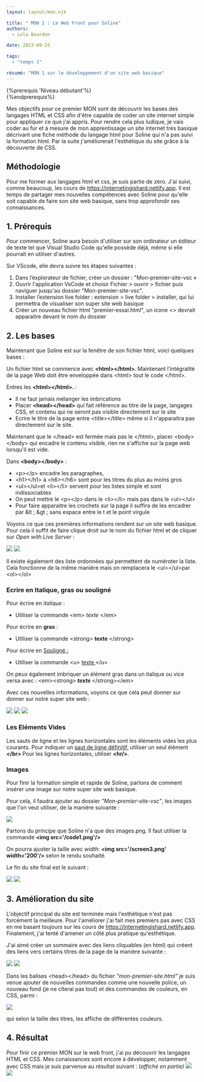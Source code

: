 ```yaml
---
layout: layout/mon.njk

title: " MON 1 : Le Web Front pour Soline"
authors:
  - Lola Bourdon

date: 2023-09-25

tags: 
  - "temps 1"

résumé: "MON 1 sur le développement d'un site web basique"
---
```

{%prerequis 'Niveau débutant'%}  
{%endprerequis%}

Mes objectifs pour ce premier MON sont de découvrir les bases des langages HTML et CSS afin d'être capable de coder un site internet simple pour appliquer ce que j'ai appris. Pour rendre cela plus ludique, je vais coder au fur et à mesure de mon apprentissage un site internet très basique décrivant une fiche méthode du langage html pour Soline qui n'a pas suivi la formation html. Par la suite j'améliorerait l'esthétique du site grâce à la découverte de CSS.
 

##  Méthodologie 

Pour me former aux langages html et css, je suis partie de zéro. J'ai suivi, comme beaucoup, les cours de https://internetingishard.netlify.app. 
Il est temps de partager mes nouvelles compétences avec Soline pour qu'elle soit capable de faire son site web basique, sans trop approfondir ses connaissances.

## 1. Prérequis

Pour commencer, Soline aura besoin d'utiliser sur son ordinateur un éditeur de texte tel que Visual Studio Code qu'elle possède déjà, même si elle pourrait en utiliser d'autres. 

Sur VScode, elle devra suivre les étapes suivantes : 
1. Dans l’explorateur de fichier, créer un dossier : "Mon-premier-site-vsc »
3. Ouvrir l'application VsCode et choisir Fichier > ouvrir > fichier puis naviguer jusqu'au dossier "Mon-premier-site-vsc".
4. Installer l’extension live folder : extension > live folder > installer, qui lui permettra de visualiser son super site web basique
5. Créer un nouveau fichier html "premier-essai.html", un icone <> devrait apparaitre devant le nom du dossier 

## 2. Les bases 
Maintenant que Soline est sur la fenêtre de son fichier html, voici quelques bases :

Un fichier html se commence avec <strong> &lt;html&gt;&lt;/html&gt;. </strong>
Maintenant l’intégralité de la page Web doit être enveloppée dans  &lt;html&gt; tout le code &lt;/html&gt;. 


Entres les <strong> &lt;html&gt;&lt;/html&gt;. </strong>:
- Il ne faut jamais mélanger les imbrications 
- Placer <strong> &lt;head&gt;&lt;/head&gt;</strong> qui fait référence au titre de la page, langages CSS, et contenu qui ne seront pas visible directement sur le site 
-  Ecrire le titre de la page entre &lt;title&gt;&lt;/title&gt; même si il n'apparaitra pas directement sur le site.

Maintenant que le &lt;/head&gt; est fermée mais pas le &lt;/html&gt;, placer &lt;body&gt;&lt;/body&gt; qui encadre le contenu visible, rien ne s'affiche  sur la page web lorsqu'il est vide. 

Dans <strong>&lt;body&gt;&lt;/body&gt;</strong> :
- &lt;p&gt;&lt;/p&gt; encadre les paragraphes,  
- &lt;h1&gt;&lt;/h1&gt; à &lt;h6&gt;&lt;/h6&gt; sont pour les titres du plus au moins gros 
- &lt;ul&gt;&lt;/ul&gt;et &lt;li&gt;&lt;/li&gt; servent pour les listes simple et sont indissociables
- On peut mettre le &lt;p&gt;&lt;/p&gt; dans le &lt;li&gt;&lt;/li&gt; mais pas dans le &lt;ul&gt;&lt;/ul&gt;
- Pour faire apparaitre les crochets sur la page il suffira de les encadrer par &lt ; &gt ; sans espace entre le t et le point virgule

Voyons ce que ces premières informations rendent sur un site web basique. Pour cela il suffit de faire clique droit sur le nom du fichier html et de cliquer sur <em> Open with Live Server </em>:

<img src="code1.png">
<img src="screen1.png">

Il existe également des liste ordonnées qui permettent de numéroter la liste. Cela fonctionne de la même manière mais on remplacera le &lt;ul&gt;&lt;/ul&gt;par &lt;ol&gt;&lt;/ol&gt;

### Ecrire en Italique, gras ou souligné

Pour écrire en <em>italique</em> :
- Utiliser  la commande &lt;em&gt; <em>  texte </em> &lt;/em&gt; 

Pour écrire en <strong>gras</strong> :
- Utiliser la commande &lt;strong&gt; <strong> texte </strong> &lt;/strong&gt;

Pour écrire en <u>Souligné : </u>
- Utiliser la commande &lt;u&gt; <u> texte </u>&lt;/u&gt; 

On peux également imbriquer un élément gras dans un italique ou vice versa avec :</strong></em> &lt;em&gt;&lt;strong&gt;<em><strong> texte  </strong></em> &lt;/strong&gt;&lt;/em&gt;

Avec ces nouvelles informations, voyons ce que cela peut donner sur donner sur notre super site web :


<img src="screen2.png">
<img src="code2.png">
<img src="code3.png">
 
 
 ### Les Eléments Vides 
Les sauts de ligne et les lignes horizontales sont les éléments vides les plus courants. 
Pour indiquer un <u>saut de ligne définitif,</u> utiliser un seul élément <strong> &lt;/br&gt; </strong>
Pour les lignes horizontales, utiliser <strong>&lt;hr/&gt;</strong>.

###  Images

Pour finir la formation simple et rapide de Soline, parlons de comment insérer une image sur notre super site web basique.

Pour cela, il faudra ajouter au dossier <em>"Mon-premier-site-vsc"</em>, les images que l'on veut utiliser, de la manière suivante :

<img src="screen3.png"> 

Partons du principe que Soline n'a que des images.png. Il faut utiliser la commande <strong>&lt;img src='/code1.png'/&gt; </strong>

On pourra ajuster la taille avec <em>width</em>: <strong> &lt;img src='/screen3.png'  width='200'/&gt; </strong> selon le rendu souhaité.

Le fin du site final est le suivant :

<img src="dernierscreen.png">
<img src="derniercode.png">

## 3. Amélioration du site 

L'objectif principal du site est terminée mais l'esthétique n'est pas forcément la meilleure. Pour l'améliorer j'ai fait mes premiers pas avec CSS en me basant toujours sur les cours de https://internetingishard.netlify.app. Finalement, j'ai tenté d'amener un côté plus pratique qu'esthétique. 

J'ai aimé créer un sommaire avec des liens cliquables (en html) qui créent des liens vers certains titres de la page de la manière suivante :

<img src="screensommaire.png">
<img src="screenidbase.png">


Dans les balises &lt;head&gt;&lt;/head&gt; du fichier <em> "mon-premier-site.html" </em> je suis venue ajouter de nouvelles commandes comme une nouvelle police, un nouveau fond (je ne citerai pas tout) et des commandes de couleurs, en CSS, parmi :

<img src="screentitre.png">

qui selon la taille des titres, les affiche de différentes couleurs.

## 4. Résultat 

Pour finir ce premier MON sur le web front, j'ai pu découvrir les langages HTML et CSS. Mes conaissances sont encore à développer, notamment avec CSS mais je suis parvenue au résultat suivant : (<em>affiché en partie)<em>
<img src="screen9.png">
<img src="screen1-1.png">

